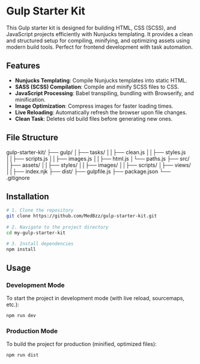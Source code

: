 # Gulp Starter Kit

This Gulp starter kit is designed for building HTML, CSS (SCSS), and JavaScript projects efficiently with Nunjucks templating. It provides a clean and structured setup for compiling, minifying, and optimizing assets using modern build tools. Perfect for frontend development with task automation.

## Features

- **Nunjucks Templating**: Compile Nunjucks templates into static HTML.
- **SASS (SCSS) Compilation**: Compile and minify SCSS files to CSS.
- **JavaScript Processing**: Babel transpiling, bundling with Browserify, and minification.
- **Image Optimization**: Compress images for faster loading times.
- **Live Reloading**: Automatically refresh the browser upon file changes.
- **Clean Task**: Deletes old build files before generating new ones.

## File Structure
gulp-starter-kit/ 
├── gulp/ 
│├── tasks/ 
││├── clean.js 
││├── styles.js 
││├── scripts.js 
││├── images.js 
││├── html.js 
│└── paths.js 
├── src/ 
│├── assets/
││├── styles/ 
││├── images/ 
││├── scripts/ 
│├── views/
││├── index.njk 
├── dist/ 
├── gulpfile.js 
├── package.json 
└── .gitignore


## Installation

``` bash
# 1. Clone the repository
git clone https://github.com/MedBzz/gulp-starter-kit.git
   
# 2. Navigate to the project directory
cd my-gulp-starter-kit

# 3. Install dependencies
npm install
```
## Usage

### Development Mode
To start the project in development mode (with live reload, sourcemaps, etc.):
``` bash
npm run dev
```
### Production Mode
To build the project for production (minified, optimized files):
``` bash
npm run dist
```